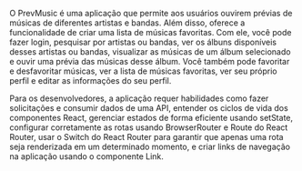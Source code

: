 O PrevMusic é uma aplicação que permite aos usuários ouvirem prévias de músicas de diferentes artistas e bandas. Além disso, oferece a funcionalidade de criar uma lista de músicas favoritas. Com ele, você pode fazer login, pesquisar por artistas ou bandas, ver os álbuns disponíveis desses artistas ou bandas, visualizar as músicas de um álbum selecionado e ouvir uma prévia das músicas desse álbum. Você também pode favoritar e desfavoritar músicas, ver a lista de músicas favoritas, ver seu próprio perfil e editar as informações do seu perfil.

Para os desenvolvedores, a aplicação requer habilidades como fazer solicitações e consumir dados de uma API, entender os ciclos de vida dos componentes React, gerenciar estados de forma eficiente usando setState, configurar corretamente as rotas usando BrowserRouter e Route do React Router, usar o Switch do React Router para garantir que apenas uma rota seja renderizada em um determinado momento, e criar links de navegação na aplicação usando o componente Link.
